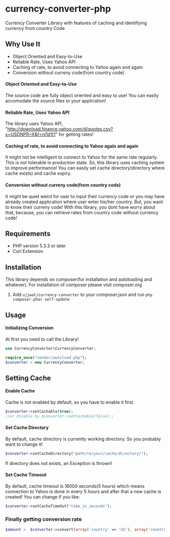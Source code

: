 currency-converter-php
======================

Currency Converter Library with features of caching and identifying currency from country Code

## Why Use It

* Object Oriented and Easy-to-Use
* Reliable Rate, Uses Yahoo API
* Caching of rate, to avoid connecting to Yahoo again and again
* Conversion without curreny code(from country code)


#### Object Oriented and Easy-to-Use
The source code  are fully object oriented and easy to use! You can easily accomodate the source files to your application! 


#### Reliable Rate, Uses Yahoo API
The library uses Yahoo API, "http://download.finance.yahoo.com/d/quotes.csv?s=USDNPR=X&f=nl1d1t1" for getting rates!


#### Caching of rate, to avoid connecting to Yahoo again and again
It might not be intelligent to connect to Yahoo for the same rate regularly. This is not tolerable in production state.
So, this library uses caching system to improve performance! You can easily set cache directory(directory where cache exists) and cache expiry.


#### Conversion without curreny code(from country code)
It might be quiet weird for user to input their currency code or you may have already created application where user enter his/her country. But, you want to know their curreny code!
With this library, you dont have worry about that, because, you can retrieve rates from country code without currency code!


## Requirements

* PHP version 5.3.3 or later
* Curl Extension

## Installation
This library depends on composer(for installation and autoloading and whatever). For installation of composer please visit composer.org 

1. Add `ujjwal/currency-converter` to your composer.json and run `php composer.phar self-update`

## Usage

#### Initializing Conversion
At first you need to call the Library!
```php
use CurrencyConverter\CurrencyConverter;

require_once("vendor/autoload.php");
$converter = new CurrencyConverter;
```


## Setting Cache

#### Enable Cache
Cache is not enabled by default, so you have to enable it first.
```php
$converter->setCachable(true);
//or disable by $converter->setCachable(false);;
```
#### Set Cache Directory
By default, cache directory is currently working directory. So you probably want to change it!
```php
$converter->setCacheDirectory("path/to/your/cache/directory/");
```
If directory does not exists, an Exception is thrown!

#### Set Cache Timeout
By default, cache timeout is 18000 seconds(5 hours) which means connection to Yahoo is done in every 5 hours and after that a new cache is created!
You can change if you like: 
```php
$converter->setCacheTimeOut("time_in_seconds");
```

### Finally getting conversion rate
```php
$amount =  $converter->convert(array('country' => 'US'), array('country' => 'NP'), $amount);// $amount is optional and defaults to 1
```

